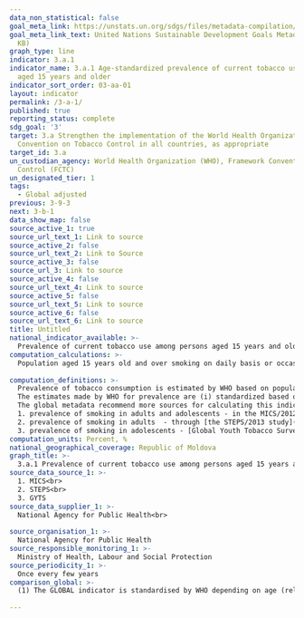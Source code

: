 ```yaml
---
data_non_statistical: false
goal_meta_link: https://unstats.un.org/sdgs/files/metadata-compilation/Metadata-Goal-3.pdf
goal_meta_link_text: United Nations Sustainable Development Goals Metadata (PDF 866
  KB)
graph_type: line
indicator: 3.a.1
indicator_name: 3.a.1 Age-standardized prevalence of current tobacco use among persons
  aged 15 years and older
indicator_sort_order: 03-aa-01
layout: indicator
permalink: /3-a-1/
published: true
reporting_status: complete
sdg_goal: '3'
target: 3.a Strengthen the implementation of the World Health Organization Framework
  Convention on Tobacco Control in all countries, as appropriate
target_id: 3.a
un_custodian_agency: World Health Organization (WHO), Framework Convention on Tobacco
  Control (FCTC)
un_designated_tier: 1
tags:
  - Global adjusted
previous: 3-9-3
next: 3-b-1
data_show_map: false
source_active_1: true
source_url_text_1: Link to source
source_active_2: false
source_url_text_2: Link to Source
source_active_3: false
source_url_3: Link to source
source_active_4: false
source_url_text_4: Link to source
source_active_5: false
source_url_text_5: Link to source
source_active_6: false
source_url_text_6: Link to source
title: Untitled
national_indicator_available: >-
  Prevalence of current tobacco use among persons aged 15 years and older
computation_calculations: >-
  Population aged 15 years old and over smoking on daily basis or occasionally out of the total population aged 15 years old and over, multiplied by 100. <br> 
  
computation_definitions: >-
  Prevalence of tobacco consumption is estimated by WHO based on population surveys carried out at the national level, by taking over the data from the web pages or receiving the databases from the specialised institutions in the country.<br> 
  The estimates made by WHO for prevalence are (i) standardized based on the age so as to improve the international comparability and (ii) are calculated through different methods.<br> 
  The global metadata recommend more sources for calculating this indicator. The most recent data sources available for the RM:<br> 
  1. prevalence of smoking in adults and adolescents - in the MICS/2012 study the information regarding tobacco use (and namely the current use of different tobacco products) were collected among women and men aged 15-49 years old. As well, the study included the question about use of other tobacco products than cigarettes, such as cigars, hooka, cigarillos or pipe - but provided data are not representative.<br> 
  2. prevalence of smoking in adults  - through [the STEPS/2013 study](http://www.who.int/chp/steps) - include the tobacco smokers aged 18-69 years old. The next STEPS study was planned for 2018, which was postponed because of lack of resources.<br> 
  3. prevalence of smoking in adolescents - [Global Youth Tobacco Survey/2013 and 2019](https://www.who.int/tobacco/publications/surveillance/WHO-global-report-trends-prevalence-tobacco-smoking-annex-2.pdf?ua=1), pag.280 -  includes tobacco smokers aged 13-15 years old, including smoking of other types of tobacco use.
computation_units: Percent, %
national_geographical_coverage: Republic of Moldova
graph_title: >-
  3.a.1 Prevalence of current tobacco use among persons aged 15 years and older 
source_data_source_1: >-
  1. MICS<br> 
  2. STEPS<br> 
  3. GYTS
source_data_supplier_1: >-
  National Agency for Public Health<br> 
  
source_organisation_1: >-
  National Agency for Public Health
source_responsible_monitoring_1: >-
  Ministry of Health, Labour and Social Protection
source_periodicity_1: >-
  Once every few years
comparison_global: >-
  (1) The GLOBAL indicator is standardised by WHO depending on age (relevant for international comparability) and it is calculated through different methods, at the NATIONAL level - it is recommended to use the indicator without standardization
  
---
```

